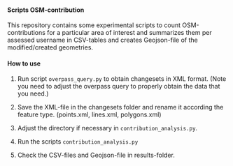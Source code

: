 #### Scripts OSM-contribution

This repository contains some experimental scripts to count OSM-contributions for a particular area of interest and summarizes them per assessed username in CSV-tables and creates Geojson-file of the modified/created geometries. 

#### How to use

1. Run script `overpass_query.py` to obtain changesets in XML format. 
(Note you need to adjust the overpass query to properly obtain the data that you need.)

2. Save the XML-file in the changesets folder and rename it according the feature type. (points.xml, lines.xml, polygons.xml)

3. Adjust the directory if necessary in `contribution_analysis.py`.

4. Run the scripts `contribution_analysis.py`

5. Check the CSV-files and Geojson-file in results-folder. 

